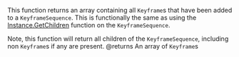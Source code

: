 This function returns an array containing all `Keyframe`s that have been added to a `KeyframeSequence`. This is functionally the same as using the [Instance.GetChildren](https://developer.roblox.com/api-reference/function/Instance/GetChildren) function on the `KeyframeSequence`.

Note, this function will return all children of the `KeyframeSequence`, including non `Keyframe`s if any are present.
@returns An array of `Keyframe`s